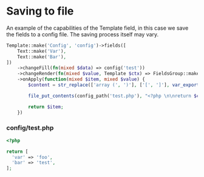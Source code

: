 # Saving to file

An example of the capabilities of the Template field, in this case we save the fields to a config file. The saving process itself may vary.

```php
Template::make('Config', 'config')->fields([
    Text::make('Var'),
    Text::make('Bar'),
])
    ->changeFill(fn(mixed $data) => config('test'))
    ->changeRender(fn(mixed $value, Template $ctx) => FieldsGroup::make($ctx->getPreparedFields())->fill($value))
    ->onApply(function(mixed $item, mixed $value) {
        $content = str_replace(['array (', ')'], ['[', ']'], var_export($value, true));

        file_put_contents(config_path('test.php'), "<?php \n\nreturn $content;");

        return $item;
    })
```

### config/test.php

```php
<?php 

return [
  'var' => 'foo',
  'bar' => 'test',
];
```